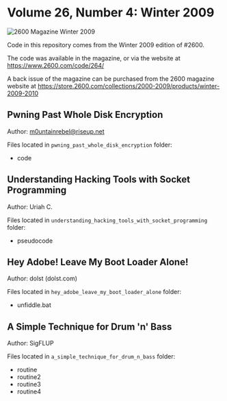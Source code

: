 # Volume 26, Number 4: Winter 2009

![2600 Magazine Winter 2009](https://www.2600.com/sites/default/files/styles/large/public/wi091.gif)

Code in this repository comes from the Winter 2009 edition of #2600.

The code was available in the magazine, or via the website at https://www.2600.com/code/264/

A back issue of the magazine can be purchased from the 2600 magazine website at https://store.2600.com/collections/2000-2009/products/winter-2009-2010

## Pwning Past Whole Disk Encryption

Author: m0untainrebel@riseup.net

Files located in `pwning_past_whole_disk_encryption` folder:

* code

## Understanding Hacking Tools with Socket Programming

Author: Uriah C.

Files located in `understanding_hacking_tools_with_socket_programming` folder:

* pseudocode

## Hey Adobe! Leave My Boot Loader Alone!

Author: dolst (dolst.com)

Files located in `hey_adobe_leave_my_boot_loader_alone` folder:

* unfiddle.bat

## A Simple Technique for Drum 'n' Bass

Author: SigFLUP

Files located in `a_simple_technique_for_drum_n_bass` folder:

* routine
* routine2
* routine3
* routine4
